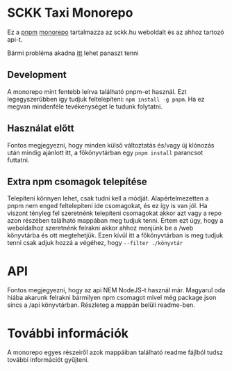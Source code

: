 # SCKK Taxi Monorepo

Ez a [pnpm](https://pnpm.io) [monorepo](https://monorepo.tools) tartalmazza az sckk.hu weboldalt és az ahhoz tartozó api-t.

Bármi probléma akadna [itt](https://github.com/SCKK-APMS-Dev/TaxiWeb/issues/new) lehet panaszt tenni

## Development

A monorepo mint fentebb leírva található pnpm-et használ. Ezt legegyszerűbben így tudjuk feltelepíteni: `npm install -g pnpm`.
Ha ez megvan mindenféle tevékenységet le tudunk folytatni.

## Használat előtt

Fontos megjegyezni, hogy minden külső változtatás és/vagy új klónozás után mindig ajánlott itt, a főkönyvtárban egy `pnpm install` parancsot futtatni.

## Extra npm csomagok telepítése

Telepíteni könnyen lehet, csak tudni kell a módját. Alapértelmezetten a pnpm nem enged feltelepíteni ide csomagokat, és ez így is van jól. Ha viszont tényleg fel szeretnénk telepíteni csomagokat akkor azt vagy a repo azon részében található mappában meg tudjuk tenni. Értem ezt úgy, hogy a weboldalhoz szeretnénk felrakni akkor ahhoz menjünk be a /web könyvtárba és ott megtehetjük.
Ezen kívül itt a főkönyvtárban is meg tudjuk tenni csak adjuk hozzá a végéhez, hogy `--filter ./könyvtár`

# API

Fontos megjegyezni, hogy az api NEM NodeJS-t használ már. Magyarul oda hiába akarunk felrakni bármilyen npm csomagot mivel még package.json sincs a /api könyvtárban. Részleteg a mappán belüli readme-ben.

# További információk

A monorepo egyes részeiről azok mappáiban található readme fájlból tudsz további információt gyűjteni.
